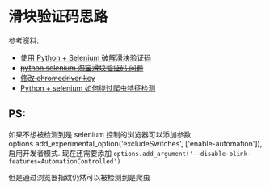 # 滑块验证码思路

参考资料:

* [使用 Python + Selenium 破解滑块验证码](https://www.aneasystone.com/archives/2018/03/python-selenium-geetest-crack.html) 
* ~~[python selenium 淘宝滑块验证码 问题](https://www.jianshu.com/p/afdabf486b54)~~
* ~~[修改 chromedriver key](https://stackoverflow.com/questions/33225947/can-a-website-detect-when-you-are-using-selenium-with-chromedriver)~~
* [Python + selenium 如何绕过爬虫特征检测](https://www.fengzifz.com/2021/06/17/hide-python-selenium-spider-feature/)
 
## PS: 

如果不想被检测到是 selenium 控制的浏览器可以添加参数 options.add_experimental_option('excludeSwitches', ['enable-automation']), 启用开发者模式.
现在还需要添加 `options.add_argument('--disable-blink-features=AutomationControlled')`


但是通过浏览器指纹仍然可以被检测到是爬虫
